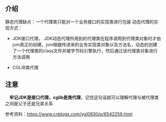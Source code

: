 ## 介绍

静态代理缺点：一个代理类只能对一个业务接口的实现类进行包装
动态代理的实现方式：

* JDK接口代理，  JDK动态代理所用到的代理类在程序调用到代理类对象时才由jvm真正的创建，jvm根据传进来的业务实现类对象以及方法名，动态的创建了一个代理类的class文件并被字节码引擎执行，然后通过该代理类对象进行方法调用

* CGLIB类代理

## 注意
&emsp;<strong>牢记JDK是接口代理，cglib是类代理</strong>，记住这句话就可以理解代理与被代理类之间是父子还是兄弟关系

参考资料：https://www.cnblogs.com/ygj0930/p/6542259.html